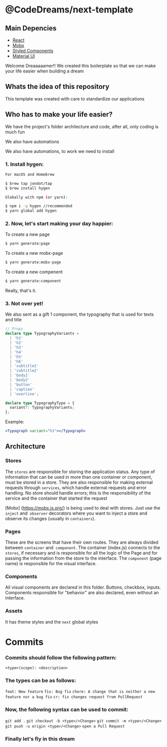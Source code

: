 # @CodeDreams/next-template

## Main Depencies

- [React](https://reactjs.org/)
- [Mobx](https://mobx.js.org/)
- [Styled Components](https://www.styled-components.com/)
- [Material UI](https://material-ui.com/)

Welcome Dreaaaaamer!! We created this boilerplate so that we can make your life easier when building a dream

## Whats the idea of this repository

This template was created with care to standardize our applications

## Who has to make your life easier?

We have the project's folder architecture and code, after all, only coding is much fun

We also have automations

We also have automations, to work we need to install

### 1. Install hygen:

```bash
For macOS and Homebrew

$ brew tap jondot/tap
$ brew install hygen

```

```bash
Globally with npm (or yarn):

$ npm i -g hygen //recommended
$ yarn global add hygen

```

### 2. Now, let's start making your day happier:

To create a new page

```bash
$ yarn generate:page

```

To create a new mobx-page

```bash
$ yarn generate:mobx-page

```

To create a new compenent

```bash
$ yarn generate:component

```

Really, that's it.

### 3. Not over yet!

We also sent as a gift 1 component, the typography that is used for texts and title

```ts
// Props
declare type TypographyVariants =
  | 'h1'
  | 'h2'
  | 'h3'
  | 'h4'
  | 'h5'
  | 'h6'
  | 'subtitle1'
  | 'subtitle2'
  | 'body1'
  | 'body2'
  | 'button'
  | 'caption'
  | 'overline';

declare type TypographyType = {
  variant?: TypographyVariants;
};
```

Example:

```jsx
<Typograph variant="h1"></Typograph>
```

## Architecture

### Stores

The `stores` are responsible for storing the application status. Any type of information that can be used in more than one container or component, must be stored in a store. They are also responsible for making external requests through `services`, which handle external requests and error handling. No store should handle errors; this is the responsibility of the service and the container that started the request

[Mobx] (https://mobx.js.org/) is being used to deal with stores. Just use the `inject` and` observer` decorators where you want to inject a store and observe its changes (usually in `containers`).

### Pages

These are the screens that have their own routes. They are always divided between `container` and` component`. The container (index.js) connects to the `stores`, if necessary and is responsible for all the logic of the Page and for passing the information from the store to the interface. The `component` (page name) is responsible for the visual interface.

### Components

All visual components are declared in this folder. Buttons, checkbox, inputs. Components responsible for "behavior" are also declared, even without an interface.

### Assets

It has theme styles and the `next` global styles

# Commits

### Commits should follow the following pattern:

`<type>(scope): <description>`

### The types can be as follows:

`feat: New feature`
`fix: Bug fix`
`chore: A change that is neither a new feature nor a bug fix`
`cr: fix changes request from PullRequest`

### Now, the following syntax can be used to commit:

`git add .`
`git checkout -b <type>/<Change>`
`git commit -m <type>/<Change>`
`git push -u origin <type>/<Change>`
`open a Pull Request`

### Finally let's fly in this dream
